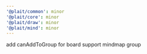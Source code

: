```yaml
---
'@plait/common': minor
'@plait/core': minor
'@plait/draw': minor
'@plait/mind': minor
---
```


add canAddToGroup for board
support mindmap group
